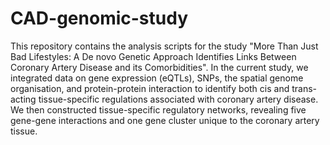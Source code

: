 # CAD-genomic-study
This repository contains the analysis scripts for the study "More Than Just Bad Lifestyles: A De novo Genetic Approach Identifies Links Between Coronary Artery Disease and its Comorbidities". 
In the current study, we integrated data on gene expression (eQTLs), SNPs, the spatial genome organisation, and protein-protein interaction to identify both cis and trans-acting tissue-specific regulations associated with coronary artery disease. We then constructed tissue-specific regulatory networks, revealing five gene-gene interactions and one gene cluster unique to the coronary artery tissue. 
